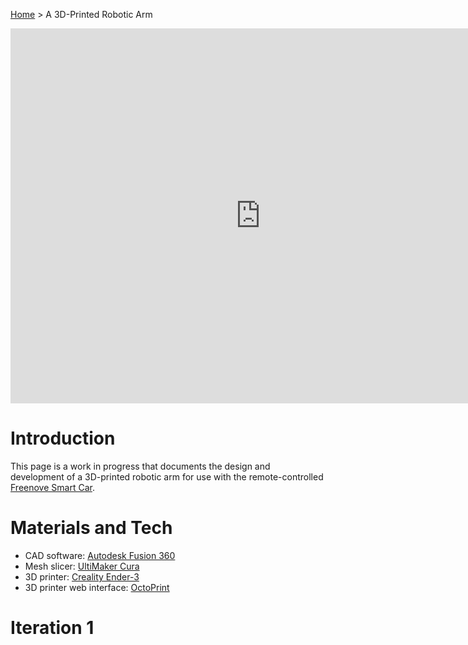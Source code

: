 [Home](index.md) > A 3D-Printed Robotic Arm 

<iframe src="https://gmail3021534.autodesk360.com/shares/public/SH35dfcQT936092f0e4344f64dd3dcf58a6f?mode=embed" width="800" height="600" allowfullscreen="true" webkitallowfullscreen="true" mozallowfullscreen="true"  frameborder="0"></iframe>

# Introduction

This page is a work in progress that documents the design and development of a 3D-printed robotic arm for use with the 
remote-controlled [Freenove Smart Car](smart-car.md).

# Materials and Tech

* CAD software:  [Autodesk Fusion 360](https://www.autodesk.com/products/fusion-360/personal)
* Mesh slicer:  [UltiMaker Cura](https://ultimaker.com/software/ultimaker-cura)
* 3D printer:  [Creality Ender-3](https://www.creality.com/products/ender-3-3d-printer)
* 3D printer web interface:  [OctoPrint](https://octoprint.org)

# Iteration 1
